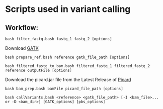 # Scripts used in variant calling
## Workflow:
```
bash filter_fastq.bash fastq_1 fastq_2 [options]
```
Download [GATK](https://software.broadinstitute.org/gatk/download/)
```
bash prepare_ref.bash reference gatk_file_path [options]

bash filtered_fastq_to_bam.bash filtered_fastq_1 filtered_fastq_2 reference outputFile [options]
```
Download the picard.jar file from the Latest Release of [Picard](https://broadinstitute.github.io/picard/)
```
bash bam_prep.bash bamFile picard_file_path [options]

bash callVariants.bash <reference> <gatk_file_path> [-I <bam_file>... or -D <bam_dir>] [GATK_options] [pbs_options]
```
